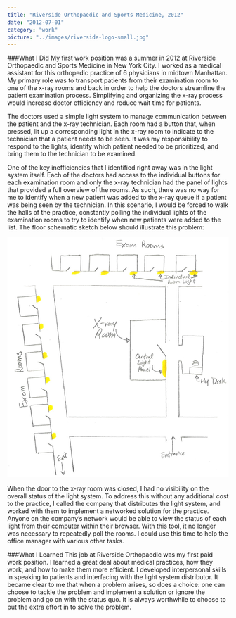 ```yaml
---
title: "Riverside Orthopaedic and Sports Medicine, 2012"
date: "2012-07-01"
category: "work"
picture: "../images/riverside-logo-small.jpg"
---
```


###What I Did
My first work position was a summer in 2012 at Riverside Orthopaedic and Sports Medicine in New York City. I worked as a medical assistant for this orthopedic practice of 6 physicians in midtown Manhattan. My primary role was to transport patients from their examination room to one of the x-ray rooms and back in order to help the doctors streamline the patient examination process. Simplifying and organizing the x-ray process would increase doctor efficiency and reduce wait time for patients.

The doctors used a simple light system to manage communication between the patient and the x-ray technician. Each room had a button that, when pressed, lit up a corresponding light in the x-ray room to indicate to the technician that a patient needs to be seen. It was my responsibility to respond to the lights, identify which patient needed to be prioritized, and bring them to the technician to be examined.

One of the key inefficiencies that I identified right away was in the light system itself. Each of the doctors had access to the individual buttons for each examination room and only the x-ray technician had the panel of lights that provided a full overview of the rooms. As such, there was no way for me to identify when a new patient was added to the x-ray queue if a patient was being seen by the technician. In this scenario, I would be forced to walk the halls of the practice, constantly polling the individual lights of the examination rooms to try to identify when new patients were added to the list. The floor schematic sketch below should illustrate this problem:

![Floor Plan](../images/riverside_lights.jpg "Riverside Orthopaedic Floor Schematic")

When the door to the x-ray room was closed, I had no visibility on the overall status of the light system. To address this without any additional cost to the practice, I called the company that distributes the light system, and worked with them to implement a networked solution for the practice. Anyone on the company’s network would be able to view the status of each light from their computer within their browser. With this tool, it no longer was necessary to repeatedly poll the rooms. I could use this time to help the office manager with various other tasks.

###What I Learned
This job at Riverside Orthopaedic was my first paid work position. I learned a great deal about medical practices, how they work, and how to make them more efficient. I developed interpersonal skills in speaking to patients and interfacing with the light system distributor. It became clear to me that when a problem arises, so does a choice: one can choose to tackle the problem and implement a solution or ignore the problem and go on with the status quo. It is always worthwhile to choose to put the extra effort in to solve the problem. 